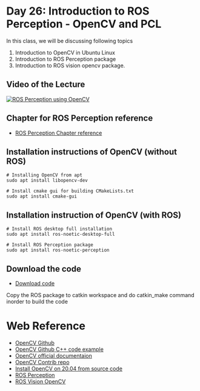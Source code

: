 # Day 26: Introduction to ROS Perception - OpenCV and PCL

In this class, we will be discussing following topics

1. Introduction to OpenCV in Ubuntu Linux
2. Introduction to ROS Perception package
3. Introduction to ROS vision opencv package.


## Video of the Lecture


[![ROS Perception using OpenCV](https://img.youtube.com/vi/UFYBCHS8FJM/0.jpg)](https://drive.google.com/file/d/1dq4xCffnN-zSLJwj0ZXkOZuxAze69i_z/view?usp=sharing)


## Chapter for ROS Perception reference

* [ROS Perception Chapter reference](chapter_reference/ros_perception.pdf)

## Installation instructions of OpenCV (without ROS)

```
# Installing OpenCV from apt
sudo apt install libopencv-dev

# Install cmake gui for building CMakeLists.txt
sudo apt install cmake-gui
```

## Installation instruction of OpenCV (with ROS)
```
# Install ROS desktop full installation
sudo apt install ros-noetic-desktop-full

# Install ROS Perception package
sudo apt install ros-noetic-perception
```
## Download the code 

* [Download code](code/)

Copy the ROS package to catkin workspace and do catkin_make command inorder to build the code



# Web Reference

* [OpenCV Github](https://github.com/opencv/opencv)
* [OpenCV Github C++ code example](https://github.com/opencv/opencv/tree/master/samples)
* [OpenCV official documentaion](https://docs.opencv.org/master/)
* [OpenCV Contrib repo](https://github.com/opencv/opencv_contrib)
* [Install OpenCV on 20.04 from source code](https://linuxize.com/post/how-to-install-opencv-on-ubuntu-20-04/)
* [ROS Perception](https://github.com/ros-perception)
* [ROS Vision OpenCV](https://github.com/ros-perception/vision_opencv)
